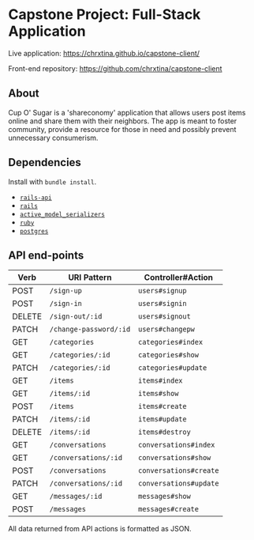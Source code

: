 # Capstone Project: Full-Stack Application

Live application: https://chrxtina.github.io/capstone-client/

Front-end repository: https://github.com/chrxtina/capstone-client

## About

Cup O' Sugar is a 'shareconomy' application that allows users post items online and share them with their neighbors. The app is meant to foster community, provide a resource for those in need and possibly prevent unnecessary consumerism.

## Dependencies

Install with `bundle install`.

-   [`rails-api`](https://github.com/rails-api/rails-api)
-   [`rails`](https://github.com/rails/rails)
-   [`active_model_serializers`](https://github.com/rails-api/active_model_serializers)
-   [`ruby`](https://www.ruby-lang.org/en/)
-   [`postgres`](http://www.postgresql.org)

## API end-points

| Verb   | URI Pattern            | Controller#Action     |
| ----   | -----------            | -----------------     |
| POST   | `/sign-up`             | `users#signup`        |
| POST   | `/sign-in`             | `users#signin`        |
| DELETE | `/sign-out/:id`        | `users#signout`       |
| PATCH  | `/change-password/:id` | `users#changepw`      |
| GET    | `/categories`		      | `categories#index`    |
| GET    | `/categories/:id`	    | `categories#show`     |
| PATCH  | `/categories/:id`	    | `categories#update`   |
| GET    | `/items`		            | `items#index`         |
| GET    | `/items/:id`           | `items#show`          |
| POST   | `/items`               | `items#create`        |
| PATCH  | `/items/:id`           | `items#update`        |
| DELETE | `/items/:id`           | `items#destroy`       |
| GET    | `/conversations`       | `conversations#index` |
| GET    | `/conversations/:id`   | `conversations#show`  |
| POST   | `/conversations`       | `conversations#create`|
| PATCH  | `/conversations/:id`   | `conversations#update`|
| GET    | `/messages/:id`        | `messages#show`       |
| POST   | `/messages`            | `messages#create`     |

All data returned from API actions is formatted as JSON.
